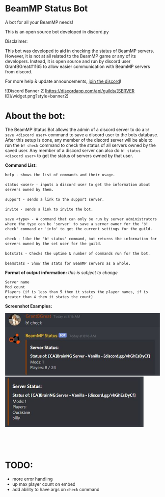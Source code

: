 # BeamMP Status Bot
A bot for all your BeamMP needs!

This is an open source bot developed in discord.py
 
Disclaimer:

This bot was developed to aid in checking the status of BeamMP servers. However, it is not at all related to the BeamMP game or any of its developers. Instead, it is open source and run by discord user GrantBGreat#1165 to allow easier communication with BeamMP servers from discord.

For more help & update announcements, [join the discord](https://discord.gg/dX34pgyHzp)!

![Discord Banner 2](https://discordapp.com/api/guilds/[SERVER ID]/widget.png?style=banner2)

# About the bot:

The BeamMP Status Bot allows the admin of a discord server to do a `b! save <discord user>` command to save a discord user to the bots database. After this setup is done, any member of the discord server will be able to run the `b! check` command to check the status of all servers owned by the saved user. Any member of a discord server can also do `b! status <discord user>` to get the status of servers owned by that user.

**Command List:**
```
help - shows the list of commands and their usage.

status <user> - inputs a discord user to get the information about servers owned by them.

support - sends a link to the support server.

invite - sends a link to invite the bot.

save <type> - A command that can only be run by server administrators where the type can be 'server' to save a server owner for the 'b! check' command or 'info' to get the current settings for the guild.

check - like the 'b! status' command, but returns the information for servers owned by the set user for the guild.

botstats - Checks the uptime & number of commands run for the bot.

beamstats - Show the stats for BeamMP servers as a whole.
```

**Format of output information:** *this is subject to change*
```
Server name
Mod count
Players (if is less than 5 then it states the player names, if is greater than 4 then it states the count)
```

**Screenshot Examples:**

![Output with over 4 people online](https://github.com/GrantBGreat/BeamMP-Status-Bot/blob/main/Screenshots/over4.JPG?raw=true "Output with over 4 people online")
![Output with under 5 people online](https://github.com/GrantBGreat/BeamMP-Status-Bot/blob/main/Screenshots/under5.JPG?raw=true "Output with under 5 people online")

<br><br><br>
# TODO:
* more error handling
* up max player count on embed
* add ability to have args on `check` command
